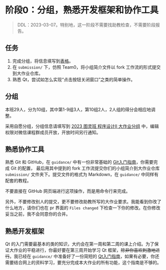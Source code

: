 # 阶段0：分组，熟悉开发框架和协作工具

> DDL：2023-03-07。特别地，这一阶段不需要找助教检查，不需要阶段报告。

## 任务

1. 完成分组，将信息填写到[表格]((https://docs.qq.com/sheet/DVW56RGhBakNSZkpN?tab=BB08J2))。
2. 在 `submission/` 下，仿照 Team0，将小组简介文件以 fork 工作流的形式提交到大作业仓库。
3. 熟悉 Qt，尝试如怎么实现“点击按钮关闭窗口”之类的简单操作。

## 分组

本班29人，分为10组，其中第1-9组3人，第10组2人，2人组的得分会相应地调整。

采用自愿分组，分组信息请填写到 [2023 图灵班 程序设计Ⅱ 大作业分组](https://docs.qq.com/sheet/DVW56RGhBakNSZkpN?tab=BB08J2) 中，编辑权限对微信课程群成员开放，开放时间另行通知。

## 熟悉协作工具

熟悉 Git 和 GitHub，在 `guidance/` 中有一份非常基础的 [Git入门指南](../guidance/git/git.md)，你需要完成 Git 的配置，
最后用其中提到的 fork 工作流提交你们的小组简介到大作业仓库 `submission/` 文件夹下。提交文件的格式为 Markdown，在 `guidance/` 中同样有配套的教程。

不要直接在 GitHub 网页端进行这项操作，而是用命令行来完成。

另外，不要修改别人的提交，更不要修改助教所写的大作业要求。我能看到你改了什么地方，请你们也在 pr 界面的 `Files changed` 下检查一下你的修改。在你修改妥当之前，我不会同意你的合并。

## 熟悉开发框架

Qt 的入门需要最基本的类的知识，大约会在第一周和第二周的课上介绍。为了保证大作业的平稳进行，你最好要在第三周开始学习 Qt 框架，~~除非你喜欢刺激地进行~~。我已经在 `guidance/` 中准备好了一份简短的 [Qt入门指南](../guidance/qt/qt.md)，如果有必要，你还需要结合网上的资料学习，要充分完成本大作业的所有功能，这个指南是不够的。
